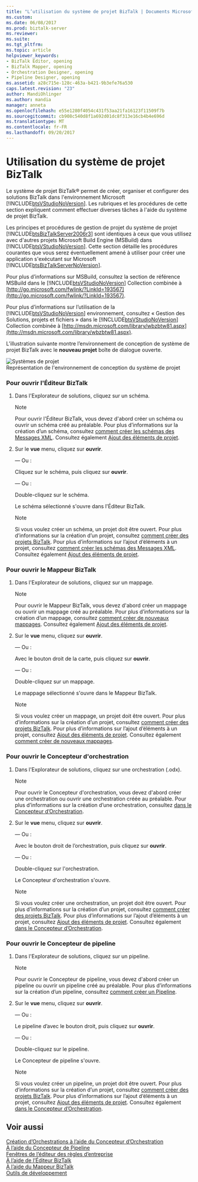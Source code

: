 ```yaml
---
title: "L’utilisation du système de projet BizTalk | Documents Microsoft"
ms.custom: 
ms.date: 06/08/2017
ms.prod: biztalk-server
ms.reviewer: 
ms.suite: 
ms.tgt_pltfrm: 
ms.topic: article
helpviewer_keywords:
- BizTalk Editor, opening
- BizTalk Mapper, opening
- Orchestration Designer, opening
- Pipeline Designer, opening
ms.assetid: a28c715e-128c-463a-b421-9b3efe76a530
caps.latest.revision: "23"
author: MandiOhlinger
ms.author: mandia
manager: anneta
ms.openlocfilehash: e55e1280f4054c431f53aa21fa16123f11509f7b
ms.sourcegitcommit: cb908c540d8f1a692d01dc8f313e16cb4b4e696d
ms.translationtype: MT
ms.contentlocale: fr-FR
ms.lasthandoff: 09/20/2017
---
```

# <a name="using-the-biztalk-project-system"></a>Utilisation du système de projet BizTalk 
Le système de projet BizTalk® permet de créer, organiser et configurer des solutions BizTalk dans l'environnement Microsoft [!INCLUDE[btsVStudioNoVersion](../includes/btsvstudionoversion-md.md)]. Les rubriques et les procédures de cette section expliquent comment effectuer diverses tâches à l'aide du système de projet BizTalk.  
  
 Les principes et procédures de gestion de projet du système de projet [!INCLUDE[btsBizTalkServer2006r3](../includes/btsbiztalkserver2006r3-md.md)] sont identiques à ceux que vous utilisez avec d'autres projets Microsoft Build Engine (MSBuild) dans [!INCLUDE[btsVStudioNoVersion](../includes/btsvstudionoversion-md.md)]. Cette section détaille les procédures courantes que vous serez éventuellement amené à utiliser pour créer une application s'exécutant sur Microsoft [!INCLUDE[btsBizTalkServerNoVersion](../includes/btsbiztalkservernoversion-md.md)].  
  
 Pour plus d’informations sur MSBuild, consultez la section de référence MSBuild dans le [!INCLUDE[btsVStudioNoVersion](../includes/btsvstudionoversion-md.md)] Collection combinée à [http://go.microsoft.com/fwlink/?LinkId=193567](http://go.microsoft.com/fwlink/?LinkId=193567).  
  
 Pour plus d’informations sur l’utilisation de la [!INCLUDE[btsVStudioNoVersion](../includes/btsvstudionoversion-md.md)] environnement, consultez « Gestion des Solutions, projets et fichiers » dans le [!INCLUDE[btsVStudioNoVersion](../includes/btsvstudionoversion-md.md)] Collection combinée à [http://msdn.microsoft.com/library/wbzbtw81.aspx](http://msdn.microsoft.com/library/wbzbtw81.aspx).  
  
 L’illustration suivante montre l’environnement de conception de système de projet BizTalk avec le **nouveau projet** boîte de dialogue ouverte.  
  
 ![Systèmes de projet](../core/media/bts-biztalk2009-projectsystems.gif "bts_BizTalk2009_ProjectSystems")  
Représentation de l'environnement de conception du système de projet  
  
### <a name="to-open-biztalk-editor"></a>Pour ouvrir l'Éditeur BizTalk  
  
1.  Dans l'Explorateur de solutions, cliquez sur un schéma.  
  
    > [!NOTE]
    >  Pour ouvrir l'Éditeur BizTalk, vous devez d'abord créer un schéma ou ouvrir un schéma créé au préalable. Pour plus d’informations sur la création d’un schéma, consultez [comment créer les schémas des Messages XML](../core/how-to-create-schemas-for-xml-messages.md). Consultez également [Ajout des éléments de projet](../core/adding-project-items.md).  
  
2.  Sur le **vue** menu, cliquez sur **ouvrir**.  
  
     — Ou :  
  
     Cliquez sur le schéma, puis cliquez sur **ouvrir**.  
  
     — Ou :  
  
     Double-cliquez sur le schéma.  
  
     Le schéma sélectionné s'ouvre dans l'Éditeur BizTalk.  
  
    > [!NOTE]
    >  Si vous voulez créer un schéma, un projet doit être ouvert. Pour plus d’informations sur la création d’un projet, consultez [comment créer des projets BizTalk](../core/how-to-create-biztalk-projects.md). Pour plus d’informations sur l’ajout d’éléments à un projet, consultez [comment créer les schémas des Messages XML](../core/how-to-create-schemas-for-xml-messages.md). Consultez également [Ajout des éléments de projet](../core/adding-project-items.md).  
  
### <a name="to-open-biztalk-mapper"></a>Pour ouvrir le Mappeur BizTalk  
  
1.  Dans l'Explorateur de solutions, cliquez sur un mappage.  
  
    > [!NOTE]
    >  Pour ouvrir le Mappeur BizTalk, vous devez d'abord créer un mappage ou ouvrir un mappage créé au préalable. Pour plus d’informations sur la création d’un mappage, consultez [comment créer de nouveaux mappages](../core/how-to-create-new-maps.md). Consultez également [Ajout des éléments de projet](../core/adding-project-items.md).  
  
2.  Sur le **vue** menu, cliquez sur **ouvrir**.  
  
     — Ou :  
  
     Avec le bouton droit de la carte, puis cliquez sur **ouvrir**.  
  
     — Ou :  
  
     Double-cliquez sur un mappage.  
  
     Le mappage sélectionné s'ouvre dans le Mappeur BizTalk.  
  
    > [!NOTE]
    >  Si vous voulez créer un mappage, un projet doit être ouvert. Pour plus d’informations sur la création d’un projet, consultez [comment créer des projets BizTalk](../core/how-to-create-biztalk-projects.md). Pour plus d’informations sur l’ajout d’éléments à un projet, consultez [Ajout des éléments de projet](../core/adding-project-items.md). Consultez également [comment créer de nouveaux mappages](../core/how-to-create-new-maps.md).  
  
### <a name="to-open-orchestration-designer"></a>Pour ouvrir le Concepteur d'orchestration  
  
1.  Dans l'Explorateur de solutions, cliquez sur une orchestration (.odx).  
  
    > [!NOTE]
    >  Pour ouvrir le Concepteur d'orchestration, vous devez d'abord créer une orchestration ou ouvrir une orchestration créée au préalable. Pour plus d’informations sur la création d’une orchestration, consultez [dans le Concepteur d’Orchestration](../core/working-in-orchestration-designer.md).  
  
2.  Sur le **vue** menu, cliquez sur **ouvrir**.  
  
     — Ou :  
  
     Avec le bouton droit de l’orchestration, puis cliquez sur **ouvrir**.  
  
     — Ou :  
  
     Double-cliquez sur l'orchestration.  
  
     Le Concepteur d'orchestration s'ouvre.  
  
    > [!NOTE]
    >  Si vous voulez créer une orchestration, un projet doit être ouvert. Pour plus d’informations sur la création d’un projet, consultez [comment créer des projets BizTalk](../core/how-to-create-biztalk-projects.md). Pour plus d’informations sur l’ajout d’éléments à un projet, consultez [Ajout des éléments de projet](../core/adding-project-items.md). Consultez également [dans le Concepteur d’Orchestration](../core/working-in-orchestration-designer.md).  
  
### <a name="to-open-pipeline-designer"></a>Pour ouvrir le Concepteur de pipeline  
  
1.  Dans l'Explorateur de solutions, cliquez sur un pipeline.  
  
    > [!NOTE]
    >  Pour ouvrir le Concepteur de pipeline, vous devez d'abord créer un pipeline ou ouvrir un pipeline créé au préalable. Pour plus d’informations sur la création d’un pipeline, consultez [comment créer un Pipeline](../core/how-to-create-a-new-pipeline.md).  
  
2.  Sur le **vue** menu, cliquez sur **ouvrir**.  
  
     — Ou :  
  
     Le pipeline d’avec le bouton droit, puis cliquez sur **ouvrir**.  
  
     — Ou :  
  
     Double-cliquez sur le pipeline.  
  
     Le Concepteur de pipeline s'ouvre.  
  
    > [!NOTE]
    >  Si vous voulez créer un pipeline, un projet doit être ouvert. Pour plus d’informations sur la création d’un projet, consultez [comment créer des projets BizTalk](../core/how-to-create-biztalk-projects.md). Pour plus d’informations sur l’ajout d’éléments à un projet, consultez [Ajout des éléments de projet](../core/adding-project-items.md). Consultez également [dans le Concepteur d’Orchestration](../core/working-in-orchestration-designer.md).  
  
## <a name="see-also"></a>Voir aussi  
 [Création d’Orchestrations à l’aide du Concepteur d’Orchestration](../core/creating-orchestrations-using-orchestration-designer.md)   
 [À l’aide du Concepteur de Pipeline](../core/using-pipeline-designer.md)   
 [Fenêtres de l’éditeur des règles d’entreprise](../core/windows-of-the-business-rule-composer.md)   
 [À l’aide de l’Éditeur BizTalk](../core/using-biztalk-editor.md)   
 [À l’aide du Mappeur BizTalk](../core/using-biztalk-mapper.md)   
 [Outils de développement](../core/developer-tools.md)